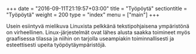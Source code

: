 +++
date = "2016-09-11T21:19:57+03:00"
title = "Työpöytä"
sectiontitle = "Työpöytä"
weight = 200
type = "index"
menu = ["main"]
+++

Usein esiintyvä mielikuva Linuxista pelkkänä tekstipohjaisena ympäristönä
on virheellinen. Linux-järjestelmät ovat lähes alusta saakka toimineet
myös graafisessa tilassa ja niihin on tarjolla useampiakin toiminnallisesti
ja esteettisesti upeita työpöytäympäristöjä.